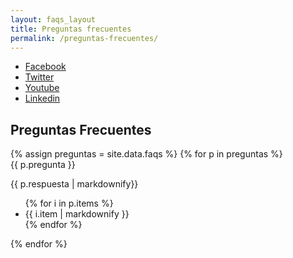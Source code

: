 ```yaml
---
layout: faqs_layout
title: Preguntas frecuentes
permalink: /preguntas-frecuentes/
---
```

<main>
  <section id="contenido">
    <div class="container-fluid">
      <div class="row no-gutters">
        <div class="col-lg-6 text-left alac">
          <div class="row no-gutters">
            <div class="col-lg-2 d-none d-lg-block d-xl-block">
              <ul class="redes">
                <li><a class="facebook" href="" target="_blank">Facebook</a></li>
                <li><a class="twitter" href="" target="_blank">Twitter</a></li>
                <li><a class="youtube" href="" target="_blank">Youtube</a></li>
                <li><a class="linkedin" href="" target="_blank">Linkedin</a></li>
              </ul>
              <div class="col-lg-6">
              </div>
            </div>
          </div>
        </div>
      </div>
      <div class="container">
        <div class="row">
          <div class="col-lg-10 offset-lg-1 preguntas">
            <h2 class="titulo">Preguntas Frecuentes</h2>
            <div id="accordion" class="accordion">
              <div class="card mb-0">
              {% assign preguntas = site.data.faqs  %}
              {% for p in preguntas %}
                <div class="card-header collapsed" data-toggle="collapse" href="#collapse-0{{ p.id }}" aria-expanded="false">
                  <a class="card-title">
                    {{ p.pregunta }}
                  </a>
                </div>
                <div id="collapse-0{{ p.id }}" class="card-body collapse" data-parent="#accordion" >
                  <p>
                    {{ p.respuesta | markdownify}}
                    <ul>
                    {% for i in p.items %}
                    <li> {{ i.item | markdownify }} </li>
                    {% endfor %}
                    </ul>
                  </p>
                </div>
                {% endfor %}
              </div>
            </div>
          </div>
        </div>
      </div>
    </div>
  </section>
  <!-- Bootstrap core JavaScript -->
  <script src="/assets/vendor/jquery/jquery.min.js"></script>
  <script src="/assets/vendor/bootstrap/js/bootstrap.bundle.min.js"></script>

  <script>
    function toggleIcon(e) {
      $(e.target)
          .prev('.panel-heading')
          .find(".more-less")
          .toggleClass('glyphicon-plus glyphicon-minus');
    }
    $('.panel-group').on('hidden.bs.collapse', toggleIcon);
    $('.panel-group').on('shown.bs.collapse', toggleIcon);

  </script>
</main>
